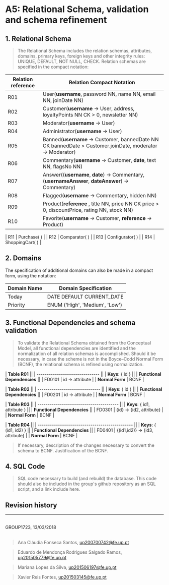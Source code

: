 # A5: Relational Schema, validation and schema refinement
 
 
## 1. Relational Schema
 
> The Relational Schema includes the relation schemas, attributes, domains, primary keys, foreign keys and other integrity rules: UNIQUE, DEFAULT, NOT NULL, CHECK.
> Relation schemas are specified in the compact notation:
 
| Relation reference | Relation Compact Notation                                            |
| ------------------ | -------------------------------------------------------------------- |
| R01                | User(__username__, password NN, name NN, email NN, joinDate NN)      |
| R02                | Customer(__username__ → User, address, loyaltyPoints NN CK > 0, newsletter NN)    |
| R03                | Moderator(__username__ → User)                                       |
| R04                | Administrator(__username__ → User)                                   |
| R05                | Banned(__username__ → Customer, bannedDate NN CK bannedDate > Customer.joinDate, moderator → Moderator) |
| R06                | Commentary(__username__ → Customer, __date__,  text NN, flagsNo NN) |
| R07                | Answer((__username__, __date__) → Commentary, (__usernameAnswer__, __dateAnswer__) → Commentary) |
| R08                | Flagged(__username__ → Commentary, hidden NN) |
| R09                | Product(__reference__ , title NN, price NN CK price > 0, discountPrice, rating NN, stock NN) |
| R10                | Favorite(__username__ → Customer, __reference__ → Product) |

| R11                | Purchase( ) |
| R12                | Comparator( ) |
| R13                | Configurator( ) |
| R14                | ShoppingCart( ) |
 
 
## 2. Domains
 
The specification of additional domains can also be made in a compact form, using the notation:
 
| Domain Name | Domain Specification           |
| ----------- | ------------------------------ |
| Today	      | DATE DEFAULT CURRENT_DATE      |
| Priority    | ENUM ('High', 'Medium', 'Low') |
 
 
## 3. Functional Dependencies and schema validation
 
> To validate the Relational Schema obtained from the Conceptual Model, all functional dependencies are identified and the normalization of all relation schemas is accomplished. Should it be necessary, in case the scheme is not in the Boyce–Codd Normal Form (BCNF), the relational schema is refined using normalization.
 
| **Table R01**                   ||
| ------------------------------- ||
| **Keys**: { id }                ||
| **Functional Dependencies**     ||
| FD0101          | id → attribute |
| **Normal Form** | BCNF           |
 
| **Table R02**                   ||
| ------------------------------- ||
| **Keys**: { id }                ||
| **Functional Dependencies**     ||
| FD0201          | id → attribute |
| **Normal Form** | BCNF           |
 
| **Table R03**                            ||
| ---------------------------------------- ||
| **Keys**: { id1, attribute }             ||
| **Functional Dependencies**              ||
| FD0301          | {id} → {id2, attribute} |
| **Normal Form** | BCNF                    |
 
| **Table R04**                                   ||
| ----------------------------------------------- ||
| **Keys**: { (id1, id2) }                        ||
| **Functional Dependencies**                     ||
| FD0401          | {(id1,id2)} → {id3, attribute} |
| **Normal Form** | BCNF                           |
 
> If necessary, description of the changes necessary to convert the schema to BCNF.
> Justification of the BCNF.
 
## 4. SQL Code
 
> SQL code necessary to build (and rebuild) the database.
> This code should also be included in the group's github repository as an SQL script, and a link include here.
 
 
## Revision history
 
***
 
<br>
GROUP1723, 13/03/2018
<br>
<br>

> Ana Cláudia Fonseca Santos, up200700742@fe.up.pt

> Eduardo de Mendonça Rodrigues Salgado Ramos, up201505779@fe.up.pt

> Mariana Lopes da Silva, up201506197@fe.up.pt

> Xavier Reis Fontes, up201503145@fe.up.pt
